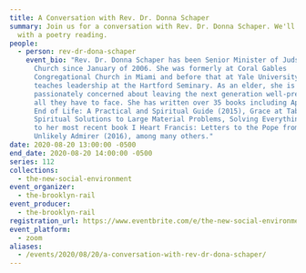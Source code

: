 ```yaml
---
title: A Conversation with Rev. Dr. Donna Schaper
summary: Join us for a conversation with Rev. Dr. Donna Schaper. We'll conclude
  with a poetry reading.
people:
  - person: rev-dr-dona-schaper
    event_bio: "Rev. Dr. Donna Schaper has been Senior Minister of Judson Memorial
      Church since January of 2006. She was formerly at Coral Gables
      Congregational Church in Miami and before that at Yale University and
      teaches leadership at the Hartford Seminary. As an elder, she is
      passionately concerned about leaving the next generation well-prepared for
      all they have to face. She has written over 35 books including Approaching
      End of Life: A Practical and Spiritual Guide (2015), Grace at Table: Small
      Spiritual Solutions to Large Material Problems, Solving Everything (2013),
      to her most recent book I Heart Francis: Letters to the Pope from an
      Unlikely Admirer (2016), among many others."
date: 2020-08-20 13:00:00 -0500
end_date: 2020-08-20 14:00:00 -0500
series: 112
collections:
  - the-new-social-environment
event_organizer:
  - the-brooklyn-rail
event_producer:
  - the-brooklyn-rail
registration_url: https://www.eventbrite.com/e/the-new-social-environment-112-a-conversation-with-rev-dr-dona-schaper-tickets-117079183991
event_platform:
  - zoom
aliases:
  - /events/2020/08/20/a-conversation-with-rev-dr-dona-schaper/
---
```

